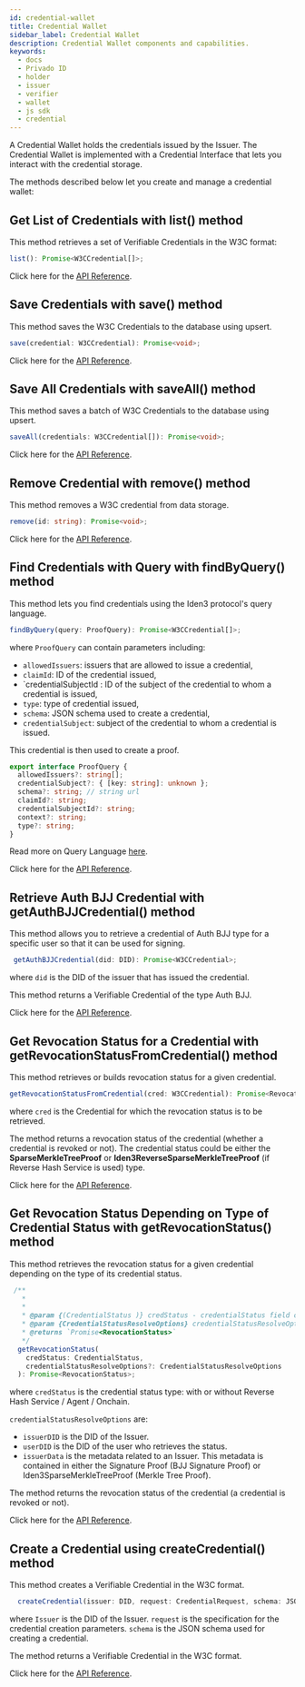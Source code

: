 ```yaml
---
id: credential-wallet
title: Credential Wallet
sidebar_label: Credential Wallet
description: Credential Wallet components and capabilities.
keywords:
  - docs
  - Privado ID
  - holder
  - issuer
  - verifier
  - wallet
  - js sdk
  - credential
---
```


A Credential Wallet holds the credentials issued by the Issuer. The Credential Wallet is implemented with a Credential Interface that lets you interact with the credential storage.

The methods described below let you create and manage a credential wallet:

## Get List of Credentials with list() method

This method retrieves a set of Verifiable Credentials in the W3C format:

```typescript
list(): Promise<W3CCredential[]>;
```

Click here for the <a href="https://0xpolygonid.github.io/js-sdk-tutorials/docs/api/js-sdk.credentialwallet.list#credentialwalletlist-method" target="_blank">API Reference</a>.

## Save Credentials with save() method

This method saves the W3C Credentials to the database using upsert.

```typescript
save(credential: W3CCredential): Promise<void>;
```

Click here for the <a href="https://0xpolygonid.github.io/js-sdk-tutorials/docs/api/js-sdk.credentialwallet.save#credentialwalletsave-method" target="_blank">API Reference</a>.

## Save All Credentials with saveAll() method

This method saves a batch of W3C Credentials to the database using upsert.

```typescript
saveAll(credentials: W3CCredential[]): Promise<void>;
```

Click here for the <a href="https://0xpolygonid.github.io/js-sdk-tutorials/docs/api/js-sdk.credentialwallet.saveall#credentialwalletsaveall-method" target="_blank">API Reference</a>.

## Remove Credential with remove() method

This method removes a W3C credential from data storage.

```typescript
remove(id: string): Promise<void>;
```

Click here for the <a href="https://0xpolygonid.github.io/js-sdk-tutorials/docs/api/js-sdk.credentialwallet.remove#credentialwalletremove-method" target="_blank">API Reference</a>.

## Find Credentials with Query with findByQuery() method

This method lets you find credentials using the Iden3 protocol's query language.

```typescript
findByQuery(query: ProofQuery): Promise<W3CCredential[]>;

```

where `ProofQuery` can contain parameters including:

- `allowedIssuers`: issuers that are allowed to issue a credential,
- `claimId`: ID of the credential issued,
- `credentialSubjectId : ID of the subject of the credential to whom a credential is issued,
- `type`: type of credential issued,
- `schema`: JSON schema used to create a credential,
- `credentialSubject`: subject of the credential to whom a credential is issued.

This credential is then used to create a proof.

```typescript
export interface ProofQuery {
  allowedIssuers?: string[];
  credentialSubject?: { [key: string]: unknown };
  schema?: string; // string url
  claimId?: string;
  credentialSubjectId?: string;
  context?: string;
  type?: string;
}
```

Read more on Query Language [here](https://docs.iden3.io/protocol/querylanguage/).

Click here for the <a href="https://0xpolygonid.github.io/js-sdk-tutorials/docs/api/js-sdk.credentialwallet.findbyquery#credentialwalletfindbyquery-method" target="_blank">API Reference</a>.

## Retrieve Auth BJJ Credential with getAuthBJJCredential() method

This method allows you to retrieve a credential of Auth BJJ type for a specific user so that it can be used for signing.

```typescript
 getAuthBJJCredential(did: DID): Promise<W3CCredential>;
```

where `did` is the DID of the issuer that has issued the credential.

This method returns a Verifiable Credential of the type Auth BJJ.

Click here for the <a href="https://0xpolygonid.github.io/js-sdk-tutorials/docs/api/js-sdk.credentialwallet.getauthbjjcredential#credentialwalletgetauthbjjcredential-method" target="_blank">API Reference</a>.

## Get Revocation Status for a Credential with getRevocationStatusFromCredential() method

This method retrieves or builds revocation status for a given credential.

```typescript
getRevocationStatusFromCredential(cred: W3CCredential): Promise<RevocationStatus>;
```

where `cred` is the Credential for which the revocation status is to be retrieved.

The method returns a revocation status of the credential (whether a credential is revoked or not). The credential status could be either the **SparseMerkleTreeProof** or **Iden3ReverseSparseMerkleTreeProof** (if Reverse Hash Service is used) type.

Click here for the <a href="https://0xpolygonid.github.io/js-sdk-tutorials/docs/api/js-sdk.credentialwallet.getrevocationstatusfromcredential#credentialwalletgetrevocationstatusfromcredential-method" target="_blank">API Reference</a>.

## Get Revocation Status Depending on Type of Credential Status with getRevocationStatus() method

This method retrieves the revocation status for a given credential depending on the type of its credential status.

```typescript
 /**
   *
   *
   * @param {(CredentialStatus )} credStatus - credentialStatus field of the Verifiable Credential.
   * @param {CredentialStatusResolveOptions} credentialStatusResolveOptions - options to resolve credential status
   * @returns `Promise<RevocationStatus>`
   */
  getRevocationStatus(
    credStatus: CredentialStatus,
    credentialStatusResolveOptions?: CredentialStatusResolveOptions
  ): Promise<RevocationStatus>;
```

where `credStatus` is the credential status type: with or without Reverse Hash Service / Agent / Onchain.

`credentialStatusResolveOptions` are:

- `issuerDID` is the DID of the Issuer.
- `userDID` is the DID of the user who retrieves the status.
- `issuerData` is the metadata related to an Issuer. This metadata is contained in either the Signature Proof (BJJ Signature Proof) or Iden3SparseMerkleTreeProof (Merkle Tree Proof).

The method returns the revocation status of the credential (a credential is revoked or not).

Click here for the <a href="https://0xpolygonid.github.io/js-sdk-tutorials/docs/api/js-sdk.credentialwallet.getrevocationstatus#credentialwalletgetrevocationstatus-method" target="_blank">API Reference</a>.

## Create a Credential using createCredential() method

This method creates a Verifiable Credential in the W3C format.

```typescript
  createCredential(issuer: DID, request: CredentialRequest, schema: JSONSchema): W3CCredential;
```

where `Issuer` is the DID of the Issuer.
`request` is the specification for the credential creation parameters.
`schema` is the JSON schema used for creating a credential.

The method returns a Verifiable Credential in the W3C format.

Click here for the <a href="https://0xpolygonid.github.io/js-sdk-tutorials/docs/api/js-sdk.credentialwallet.createcredential#credentialwalletcreatecredential-property" target="_blank">API Reference</a>.
